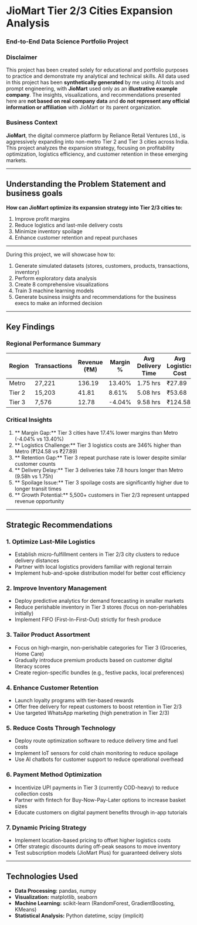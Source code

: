 # JioMart Tier 2/3 Cities Expansion Analysis

### End-to-End Data Science Portfolio Project

### **Disclaimer**

This project has been created solely for educational and portfolio purposes to practice and demonstrate my analytical and technical skills. All data used in this project has been **synthetically generated** by me using AI tools and prompt engineering, with **JioMart** used only as an **illustrative example company**. The insights, visualizations, and recommendations presented here are **not based on real company data** and **do not represent any official information or affiliation** with JioMart or its parent organization.


### Business Context
**JioMart**, the digital commerce platform by Reliance Retail Ventures Ltd., is aggressively expanding into non-metro Tier 2 and Tier 3 cities across India. This project analyzes the expansion strategy, focusing on profitability optimization, logistics efficiency, and customer retention in these emerging markets.

---

## Understanding the Problem Statement and business goals

**How can JioMart optimize its expansion strategy into Tier 2/3 cities to:**
1. Improve profit margins
2. Reduce logistics and last-mile delivery costs
3. Minimize inventory spoilage
4. Enhance customer retention and repeat purchases

---

During this project, we will showcase how to:
1. Generate simulated datasets (stores, customers, products, transactions, inventory)
2. Perform exploratory data analysis
3. Create 8 comprehensive visualizations
4. Train 3 machine learning models
5. Generate business insights and recommendations for the business execs to make an informed decision

---

## Key Findings

### Regional Performance Summary

| Region | Transactions | Revenue (₹M) | Margin % | Avg Delivery Time | Avg Logistics Cost |
|--------|-------------|--------------|----------|-------------------|-------------------|
| Metro | 27,221 | 136.19 | 13.40% | 1.75 hrs | ₹27.89 |
| Tier 2 | 15,203 | 41.81 | 8.61% | 5.08 hrs | ₹53.68 |
| Tier 3 | 7,576 | 12.78 | -4.04% | 9.58 hrs | ₹124.58 |

### Critical Insights

1. ** Margin Gap:** Tier 3 cities have 17.4% lower margins than Metro (-4.04% vs 13.40%)
2. ** Logistics Challenge:** Tier 3 logistics costs are 346% higher than Metro (₹124.58 vs ₹27.89)
3. ** Retention Gap:** Tier 3 repeat purchase rate is lower despite similar customer counts
4. ** Delivery Delay:** Tier 3 deliveries take 7.8 hours longer than Metro (9.58h vs 1.75h)
5. ** Spoilage Issue:** Tier 3 spoilage costs are significantly higher due to longer transit times
6. ** Growth Potential:** 5,500+ customers in Tier 2/3 represent untapped revenue opportunity

---

## Strategic Recommendations

### 1. Optimize Last-Mile Logistics
- Establish micro-fulfillment centers in Tier 2/3 city clusters to reduce delivery distances
- Partner with local logistics providers familiar with regional terrain
- Implement hub-and-spoke distribution model for better cost efficiency

### 2. Improve Inventory Management
- Deploy predictive analytics for demand forecasting in smaller markets
- Reduce perishable inventory in Tier 3 stores (focus on non-perishables initially)
- Implement FIFO (First-In-First-Out) strictly for fresh produce

### 3. Tailor Product Assortment
- Focus on high-margin, non-perishable categories for Tier 3 (Groceries, Home Care)
- Gradually introduce premium products based on customer digital literacy scores
- Create region-specific bundles (e.g., festive packs, local preferences)

### 4. Enhance Customer Retention
- Launch loyalty programs with tier-based rewards
- Offer free delivery for repeat customers to boost retention in Tier 2/3
- Use targeted WhatsApp marketing (high penetration in Tier 2/3)

### 5. Reduce Costs Through Technology
- Deploy route optimization software to reduce delivery time and fuel costs
- Implement IoT sensors for cold chain monitoring to reduce spoilage
- Use AI chatbots for customer support to reduce operational overhead

### 6. Payment Method Optimization
- Incentivize UPI payments in Tier 3 (currently COD-heavy) to reduce collection costs
- Partner with fintech for Buy-Now-Pay-Later options to increase basket sizes
- Educate customers on digital payment benefits through in-app tutorials

### 7. Dynamic Pricing Strategy
- Implement location-based pricing to offset higher logistics costs
- Offer strategic discounts during off-peak seasons to move inventory
- Test subscription models (JioMart Plus) for guaranteed delivery slots

---

## Technologies Used

- **Data Processing:** pandas, numpy
- **Visualization:** matplotlib, seaborn
- **Machine Learning:** scikit-learn (RandomForest, GradientBoosting, KMeans)
- **Statistical Analysis:** Python datetime, scipy (implicit)
